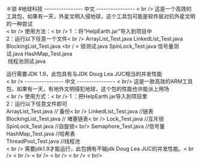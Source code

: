 ＃锁
#地球科技
---------------- 中文 ---------------- < br />
这是一个高效的工具包，如果有一天，外星文明入侵地球，这个工具包可能是软件层对抗外星文明的一种尝试<br/>
< br />
使用方法：< br />
1 ：将“HelpEarth.jar”导入到项目中<br />
2：运行以下任意一个文件< br />
ArrayList_Test.java​​​​
LinkedList_Test.java​​​
BlockingList_Test.java <br / >
锁测试.java​​​​
SpinLock_Test.java​​​​
信号量测试.java
HashMap_Test.java <br/>​​
线程池测试.java

运行需要JDK 1.9，此包具有与JDK Doug Lea JUC相当的并发性能<br />
< br />
---------------- 中文 ---------------- < br/>
这是一款高效的ARM工具包，如果有一天，有地外文明侵犯地球，这个包的性能也许能派上用场<br />
< br />
使用方式：< br />
1 ：把HelpEarth.jar导入到项目里<br/>
2：运行以下任意文件即可<br />
ArrayList_Test.java // 备份< br />
LinkedList_Test.java //链表<br />
BlockingList_Test.java // 堵塞链表< br />
Lock_Test.java //互斥锁<br />
SpinLock_Test.java //自旋锁< br/>
Semaphore_Test.java //信号量<br />
HashMap_Test.java //哈希表<br />
ThreadPool_Test.java //线程池<br/>
< br />
需要jdk1.9才能运行，此包拥有不输jdk Doug Lea JUC的并发性能。< br />
< br />
< br />
< br />
< br />
< br/>
